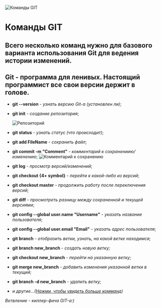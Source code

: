 ![Команды GIT](git.jpg)

# Команды GIT

## Всего несколько команд нужно для базового варианта использования Git для ведения истории изменений.

## Git - программа для ленивых. Настоящий программист все свои версии держит в голове.

* **git --version** - *узнать версию Git-а (установлен ли)*;

* **git init** - *создание репозитория*;

    ![Репозиторий](repository.png)

* **git status** - *узнать статус (что происходит)*;

* **git add FileName** - *сохранить файл*;

* **git commit -m "Comment"** - *комментарий к сохранениию/изменению*;
    ![Комментарий к сохранению](Comments.jpg)

* **git log** - *просмотр версий/изменений*;

* **git checkout {4+ symbol}** - *перейти к какой-либо из версий*;

* **git checkout master** - *продолжить работу после переключения версий*;

* **git diff** - *просмотреть разницу между сохраненной и текущей версиями*;

* **git config --global user.name "Username"** - *указать название пользователя*;

* **git config --global user.email "Email"** - *указать адрес пользователя*;

* **git branch** - *отобразить ветки, узнать, на какой ветке находимся;*

* **git branch new_branch** - *создать новую ветку;*

* **git checkout new_branch** - *перейти на указанную ветку;*

* **git merge new_branch** - *добавить изменения указанной ветки в текущий;*

* **git branch -d new_branch** - *удалить ветку;*

* *и другие...([Нажми, чтобы увидеть больше комманд](https://git-scm.com/book/ru/v2/%D0%9F%D1%80%D0%B8%D0%BB%D0%BE%D0%B6%D0%B5%D0%BD%D0%B8%D0%B5-C%3A-%D0%9A%D0%BE%D0%BC%D0%B0%D0%BD%D0%B4%D1%8B-Git-%D0%9E%D1%81%D0%BD%D0%BE%D0%B2%D0%BD%D1%8B%D0%B5-%D0%BA%D0%BE%D0%BC%D0%B0%D0%BD%D0%B4%D1%8B))*

_Ветвление - киллер-фича GIT-а:)_